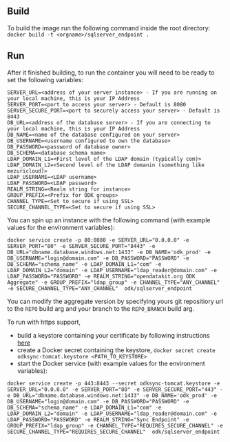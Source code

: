 ## Build 

To build the image run the following command inside the root directory:
`docker build -t <orgname>/sqlserver_endpoint .`

## Run 

After it finished building, to run the container you will need to be ready to set the following variables:

```
SERVER_URL=<address of your server instance> - If you are running on your local machine, this is your IP Address
SERVER_PORT=<port to access your server> - Default is 8080
SERVER_SECURE_PORT=<port to securely access your server> - Default is 8443
DB_URL=<address of the database server> - If you are connecting to your local machine, this is your IP Address
DB_NAME=<name of the database configured on your server>
DB_USERNAME=<username configured to own the database>
DB_PASSWORD=<password of database owner>
DB_SCHEMA=<database schema name>
LDAP_DOMAIN_L1=<First level of the LDAP domain (typically com)>
LDAP_DOMAIN_L2=<Second level of the LDAP domanin (something like mezuricloud)>
LDAP_USERNAME=<LDAP username>
LDAP_PASSWORD=<LDAP password>
REALM_STRING=<Realm string for instance>
GROUP_PREFIX=<Prefix for ODK groups>
CHANNEL_TYPE=<Set to secure if using SSL>
SECURE_CHANNEL_TYPE=<Set to secure if using SSL>
```

You can spin up an instance with the following command (with example values for the environment variables):

```
docker service create -p 80:8080 -e SERVER_URL="0.0.0.0" -e SERVER_PORT="80" -e SERVER_SECURE_PORT="8443" -e DB_URL="dbname.database.windows.net:1433" -e DB_NAME='odk_prod' -e DB_USERNAME="login@domain.com" -e DB_PASSWORD="PASSWORD" -e DB_SCHEMA="schema_name" -e LDAP_DOMAIN_L1="com" -e LDAP_DOMAIN_L2="domain" -e LDAP_USERNAME="ldap_reader@domain.com" -e LDAP_PASSWORD="PASSWORD" -e REALM_STRING="opendatakit.org ODK Aggregate" -e GROUP_PREFIX="ldap_group" -e CHANNEL_TYPE="ANY_CHANNEL" -e SECURE_CHANNEL_TYPE="ANY_CHANNEL"  odk/sqlserver_endpoint
```

You can modify the aggregate version by specifying yours git repositiory url to the `REPO` build arg and your branch to the `REPO_BRANCH` build arg.

To run with https support, 
 - build a keystore containing your certificate by following instructions [here](https://www.godaddy.com/help/tomcat-generate-csrs-and-install-certificates-5239)
 - create a Docker secret containing the keystore, `docker secret create odksync-tomcat.keystore <PATH_TO_KEYSTORE>`
 - start the Docker service (with example values for the environment variables):
 ```
 docker service create -p 443:8443 --secret odksync-tomcat.keystore -e SERVER_URL="0.0.0.0" -e SERVER_PORT="80" -e SERVER_SECURE_PORT="443" -e DB_URL="dbname.database.windows.net:1433" -e DB_NAME='odk_prod' -e DB_USERNAME="login@domain.com" -e DB_PASSWORD="PASSWORD" -e DB_SCHEMA="schema_name" -e LDAP_DOMAIN_L1="com" -e LDAP_DOMAIN_L2="domain" -e LDAP_USERNAME="ldap_reader@domain.com" -e LDAP_PASSWORD="PASSWORD" -e REALM_STRING="Sync Endpoint" -e GROUP_PREFIX="ldap_group" -e CHANNEL_TYPE="REQUIRES_SECURE_CHANNEL" -e SECURE_CHANNEL_TYPE="REQUIRES_SECURE_CHANNEL"  odk/sqlserver_endpoint
 ```
